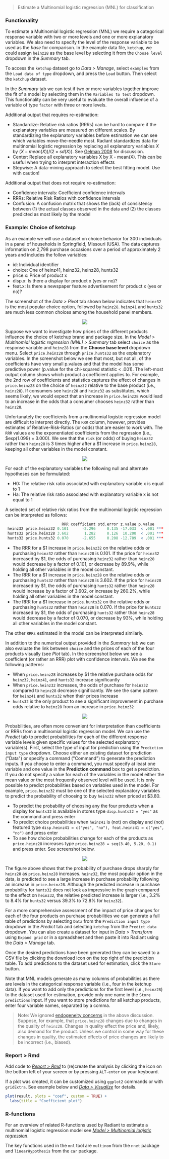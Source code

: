 > Estimate a Multinomial logistic regression (MNL) for classification

### Functionality

To estimate a Multinomial logistic regression (MNL) we require a categorical response variable with two or more levels and one or more explanatory variables. We also need to specify the level of the response variable to be used as the _base_ for comparison. In the example data file, `ketchup`, we could assign `heinz28` as the base level by selecting it from the `Choose level` dropdown in the _Summary_ tab.

To access the `ketchup` dataset go to _Data > Manage_, select `examples` from the `Load data of type` dropdown, and press the `Load` button. Then select the `ketchup` dataset.

In the _Summary_ tab we can test if two or more variables together improve the fit of a model by selecting them in the `Variables to test` dropdown. This functionality can be very useful to evaluate the overall influence of a variable of type `factor` with three or more levels.

Additional output that requires re-estimation:

* Standardize: Relative risk ratios (RRRs) can be hard to compare if the explanatory variables are measured on different scales. By standardizing the explanatory variables before estimation we can see which variables move-the-needle most. Radiant standardizes data for multinomial logistic regression by replacing all explanatory variables $X$ by $(X - mean(X))/(2 \times sd(X))$. See <a href="http://www.stat.columbia.edu/~gelman/research/published/standardizing7.pdf" target="_blank">Gelman 2008</a> for discussion.
* Center: Replace all explanatory variables X by X - mean(X). This can be useful when trying to interpret interaction effects
* Stepwise: A data-mining approach to select the best fitting model. Use with caution!

Additional output that does not require re-estimation:

* Confidence intervals: Coefficient confidence intervals
* RRRs: Relative Risk Ratios with confidence intervals
* Confusion: A confusion matrix that shows the (lack) of consistency between (1) the actual classes observed in the data and (2) the classes predicted as most likely by the model

### Example: Choice of ketchup

As an example we will use a dataset on choice behavior for 300 individuals in a panel of households in Springfield, Missouri (USA). The data captures information on 2,798 purchase occasions over a period of approximately 2 years and includes the follow variables:

* id: Individual identifier
* choice: One of heinz41, heinz32, heinz28, hunts32
* price.x: Price of product x
* disp.x: Is there a display for product x (yes or no)?
* feat.x: Is there a newspaper feature advertisement for product x (yes or no)?

The screenshot of the _Data > Pivot_ tab shown below indicates that `heinz32` is the most popular choice option, followed by `heinz28`. `heinz41` and `hunts32` are much less common choices among the household panel members.

<p align="center"><img src="https://radiant-rstats.github.io/docs/model/figures_model/mnl_choice_shares.png"></p>

Suppose we want to investigate how prices of the different products influence the choice of ketchup brand and package size. In the _Model > Multinomial logistic regression (MNL) > Summary_ tab select `choice` as the response variable and `heinz28` from the **Choose base level** dropdown menu. Select `price.heinz28` through `price.hunts32` as the explanatory variables. In the screenshot below we see that most, but not all, of the coefficients have very small p.values and that the model has some predictive power (p.value for the chi-squared statistic < .001). The left-most output column shows which product a coefficient applies to. For example, the 2nd row of coefficients and statistics captures the effect of changes in `price.heinz28` on the choice of `heinz32` relative to the base product (i.e., `heinz28`). If consumers see `heinz28` and `heinz32` as substitutes, which seems likely, we would expect that an increase in `price.heinz28` would lead to an increase in the odds that a consumer chooses `heinz32` rather than `heinz28`.

Unfortunately the coefficients from a multinomial logistic regression model are difficult to interpret directly. The `RRR` column, however, provides estimates of Relative-Risk-Ratios (or odds) that are easier to work with. The `RRR` values are the exponentiated coefficients from the regression (i.e., $exp(1.099) = 3.000). We see that the `risk` (or odds) of buying `heinz32` rather than `heinz28` is 3 times higher after a \$1 increase in `price.heinz28`, keeping all other variables in the model constant. 

<p align="center"><img src="https://radiant-rstats.github.io/docs/model/figures_model/mnl_summary.png"></p>

For each of the explanatory variables the following null and alternate hypotheses can be formulated:

* H0: The relative risk ratio associated with explanatory variable x is equal to 1
* Ha: The relative risk ratio associated with explanatory variable x is not equal to 1

A selected set of relative risk ratios from the multinomial logistic regression can be interpreted as follows:

```r
                         RRR coefficient std.error z.value p.value    
 heinz32 price.heinz32 0.101      -2.296     0.135 -17.033  < .001 ***
 hunts32 price.heinz28 3.602       1.282     0.126  10.200  < .001 ***
 hunts32 price.hunts32 0.070      -2.655     0.208 -12.789  < .001 ***
```

- The RRR for a \$1 increase in `price.heinz32` on the relative odds or purchasing `heinz32` rather than `heinz28` is 0.101. If the price for `heinz32` increased by \$1, the odds of purchasing `heinz32` rather than `heinz28` would decrease by a factor of 0.101, or decrease by 89.9%, while holding all other variables in the model constant.
- The RRR for a \$1 increase in `price.heinz28` on the relative odds or purchasing `hunts32` rather than `heinz28` is 3.602. If the price for `heinz28` increased by \$1, the odds of purchasing `hunts32` rather than `heinz28` would increase by a factor of 3.602, or increase by 260.2%, while holding all other variables in the model constant.
- The RRR for a \$1 increase in `price.hunts32` on the relative odds or purchasing `hunts32` rather than `heinz28` is 0.070. If the price for `hunts32` increased by \$1, the odds of purchasing `hunts32` rather than `heinz28` would decrease by a factor of 0.070, or decrease by 93%, while holding all other variables in the model constant.

The other `RRRs` estimated in the model can be interpreted similarly. 

In addition to the numerical output provided in the _Summary_ tab we can also evaluate the link between `choice` and the prices of each of the four products visually (see _Plot_ tab). In the screenshot below we see a coefficient (or rather an RRR) plot with confidence intervals. We see the following patterns:

- When `price.heinz28` increases by \$1 the relative purchase odds for `heinz32`, `heinz41`, and `hunts32` increase significantly
- When `price.heinz32` increases, the odds of purchase for `heinz32` compared to `heinz28` decrease significantly. We see the same pattern for `heinz41` and `hunts32` when their prices increase 
- `hunts32` is the only product to see a significant improvement in purchase odds relative to `heinz28` from an increase in `price.heinz32`

<p align="center"><img src="https://radiant-rstats.github.io/docs/model/figures_model/mnl_plot.png"></p>

Probabilities, are often more convenient for interpretation than coefficients or RRRs from a multinomial logistic regression model. We can use the _Predict_ tab to predict probabilities for each of the different response variable levels given specific values for the selected explanatory variable(s). First, select the type of input for prediction using the `Prediction input type` dropdown. Choose either an existing dataset for prediction ("Data") or specify a command ("Command") to generate the prediction inputs. If you choose to enter a command, you must specify at least one variable and one value in the **Prediction command** box to get a prediction. If you do not specify a value for each of the variables in the model either the mean value or the most frequently observed level will be used. It is only possible to predict probabilities based on variables used in the model. For example, `price.heinz32` must be one of the selected explanatory variables to predict the probability of choosing to buy `heinz32` when priced at \$3.80.

* To predict the probability of choosing any the four products when a display for `hunts32` is available in stores type `disp.hunts32 = "yes"` as the command and press enter
* To predict choice probabilities when `heinz41` is (not) on display and (not) featured type `disp.heinz41 = c("yes", "no"), feat.heinz41 = c("yes", "no")` and press enter
* To see how choice probabilities change for each of the products as `price.heinz28` increases type `price.heinz28 = seq(3.40, 5.20, 0.1)` and press enter. See screenshot below.

<p align="center"><img src="https://radiant-rstats.github.io/docs/model/figures_model/mnl_predict.png"></p>

The figure above shows that the probability of purchase drops sharply for `heinz28` as `price.heinz28` increases. `heinz32`, the most popular option in the data, is predicted to see a large increase in purchase probability following an increase in `price.heinz28`. Although the predicted increase in purchase probability for `hunts32` does not look as impressive in the graph compared to the effect on `heinz32`, the relative predicted increase is larger (i.e., 3.2% to 8.4% for `hunts32` versus 39.3% to 72.8% for `heinz32`).

For a more comprehensive assessment of the impact of price changes for each of the four products on purchase probabilities we can generate a full table of predictions by selecting `Data` from the `Prediction input type` dropdown in the _Predict_ tab and selecting `ketchup` from the `Predict data` dropdown. You can also create a dataset for input in _Data > Transform_ using `Expand grid` or in a spreadsheet and then paste it into Radiant using the _Data > Manage_ tab.

Once the desired predictions have been generated they can be saved to a CSV file by clicking the download icon on the top right of the prediction table. To add predictions to the dataset used for estimation, click the `Store` button. 

Note that MNL models generate as many columns of probabilities as there are levels in the categorical response variable (i.e., four in the ketchup data). If you want to add only the predictions for the first level (i.e., `heinz28`) to the dataset used for estimation, provide only one name in the `Store predictions` input. If you want to store predictions for all ketchup products, enter four variable names, separated by a comma.

> Note: We ignored <a href="https://en.wikipedia.org/wiki/Endogeneity_(econometrics)" target="blank">endogeneity concerns</a> in the above discussion. Suppose, for example, that `price.heinz28` changes due to changes in the quality of `heinz28`. Changes in quality effect the price and, likely, also demand for the product. Unless we control in some way for these changes in quality, the estimated effects of price changes are likely to be incorrect (i.e., biased).

### Report > Rmd

Add code to <a href="https://radiant-rstats.github.io/docs/data/report_rmd.html" target="_blank">_Report > Rmd_</a> to (re)create the analysis by clicking the <i title="report results" class="fa fa-edit"></i> icon on the bottom left of your screen or by pressing `ALT-enter` on your keyboard. 

If a plot was created, it can be customized using `ggplot2` commands or with `gridExtra`. See example below and <a href="https://radiant-rstats.github.io/docs/data/visualize.html" target="_blank">_Data > Visualize_</a> for details.

```r
plot(result, plots = "coef", custom = TRUE) +
  labs(title = "Coefficient plot")
```

### R-functions

For an overview of related R-functions used by Radiant to estimate a multinomial logistic regression model see <a href = "https://radiant-rstats.github.io/radiant.model/reference/index.html#section-model-multinomial-logistic-regression" target="_blank">_Model > Multinomial logistic regression_</a>.

The key functions used in the `mnl` tool are `multinom` from the `nnet` package and `linearHypothesis` from the `car` package. 
